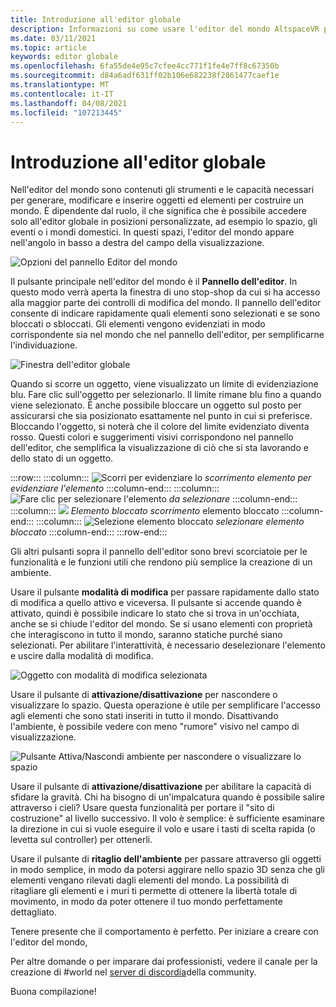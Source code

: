 ```yaml
---
title: Introduzione all'editor globale
description: Informazioni su come usare l'editor del mondo AltspaceVR per la generazione, la manipolazione e il posizionamento di oggetti nei propri ambienti.
ms.date: 03/11/2021
ms.topic: article
keywords: editor globale
ms.openlocfilehash: 6fa55de4e95c7cfee4cc771f1fe4e7ff8c67350b
ms.sourcegitcommit: d84a6adf631ff02b106e682238f2861477caef1e
ms.translationtype: MT
ms.contentlocale: it-IT
ms.lasthandoff: 04/08/2021
ms.locfileid: "107213445"
---
```

# <a name="getting-started-with-the-world-editor"></a>Introduzione all'editor globale

Nell'editor del mondo sono contenuti gli strumenti e le capacità necessari per generare, modificare e inserire oggetti ed elementi per costruire un mondo. È dipendente dal ruolo, il che significa che è possibile accedere solo all'editor globale in posizioni personalizzate, ad esempio lo spazio, gli eventi o i mondi domestici. In questi spazi, l'editor del mondo appare nell'angolo in basso a destra del campo della visualizzazione.

![Opzioni del pannello Editor del mondo](images/world-editor-img-01.png)

Il pulsante principale nell'editor del mondo è il **Pannello dell'editor**. In questo modo verrà aperta la finestra di uno stop-shop da cui si ha accesso alla maggior parte dei controlli di modifica del mondo. Il pannello dell'editor consente di indicare rapidamente quali elementi sono selezionati e se sono bloccati o sbloccati. Gli elementi vengono evidenziati in modo corrispondente sia nel mondo che nel pannello dell'editor, per semplificarne l'individuazione. 

![Finestra dell'editor globale](images/world-editor-img-02.png)

Quando si scorre un oggetto, viene visualizzato un limite di evidenziazione blu. Fare clic sull'oggetto per selezionarlo. Il limite rimane blu fino a quando viene selezionato. È anche possibile bloccare un oggetto sul posto per assicurarsi che sia posizionato esattamente nel punto in cui si preferisce. Bloccando l'oggetto, si noterà che il colore del limite evidenziato diventa rosso. Questi colori e suggerimenti visivi corrispondono nel pannello dell'editor, che semplifica la visualizzazione di ciò che si sta lavorando e dello stato di un oggetto.

:::row:::
    :::column:::
       ![Scorri per evidenziare lo ](images/world-editor-img-03.png) *scorrimento elemento per evidenziare l'elemento*
    :::column-end:::
    :::column:::
       ![Fare clic per selezionare l'elemento ](images/world-editor-img-04.png) *da selezionare*
    :::column-end:::
    :::column:::
       ![](images/world-editor-img-05.png) *Elemento bloccato scorrimento* elemento bloccato
    :::column-end:::
    :::column:::
       ![Selezione elemento bloccato ](images/world-editor-img-06.png)
     *selezionare elemento bloccato*
    :::column-end:::
:::row-end:::

Gli altri pulsanti sopra il pannello dell'editor sono brevi scorciatoie per le funzionalità e le funzioni utili che rendono più semplice la creazione di un ambiente. 

Usare il pulsante **modalità di modifica** per passare rapidamente dallo stato di modifica a quello attivo e viceversa. Il pulsante si accende quando è attivato, quindi è possibile indicare lo stato che si trova in un'occhiata, anche se si chiude l'editor del mondo. Se si usano elementi con proprietà che interagiscono in tutto il mondo, saranno statiche purché siano selezionati. Per abilitare l'interattività, è necessario deselezionare l'elemento e uscire dalla modalità di modifica.

![Oggetto con modalità di modifica selezionata](images/world-editor-img-07.png)

Usare il pulsante di **attivazione/disattivazione** per nascondere o visualizzare lo spazio. Questa operazione è utile per semplificare l'accesso agli elementi che sono stati inseriti in tutto il mondo. Disattivando l'ambiente, è possibile vedere con meno "rumore" visivo nel campo di visualizzazione.

![Pulsante Attiva/Nascondi ambiente per nascondere o visualizzare lo spazio](images/world-editor-img-08.png)

Usare il pulsante di **attivazione/disattivazione** per abilitare la capacità di sfidare la gravità. Chi ha bisogno di un'impalcatura quando è possibile salire attraverso i cieli? Usare questa funzionalità per portare il "sito di costruzione" al livello successivo. Il volo è semplice: è sufficiente esaminare la direzione in cui si vuole eseguire il volo e usare i tasti di scelta rapida (o levetta sul controller) per ottenerli. 

Usare il pulsante di **ritaglio dell'ambiente** per passare attraverso gli oggetti in modo semplice, in modo da potersi aggirare nello spazio 3D senza che gli elementi vengano rilevati dagli elementi del mondo. La possibilità di ritagliare gli elementi e i muri ti permette di ottenere la libertà totale di movimento, in modo da poter ottenere il tuo mondo perfettamente dettagliato.  

Tenere presente che il comportamento è perfetto. Per iniziare a creare con l'editor del mondo, 

Per altre domande o per imparare dai professionisti, vedere il canale per la creazione di #world nel [server di discordia](https://discord.com/invite/altspacevr)della community. 

Buona compilazione!